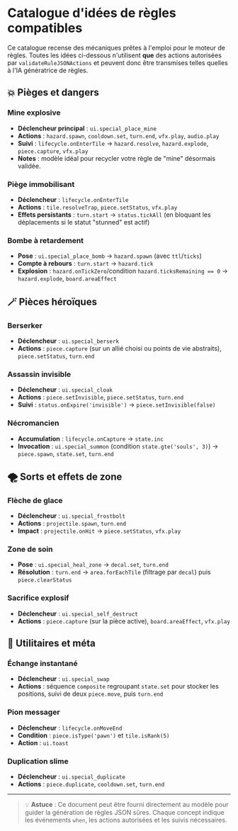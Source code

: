 # Catalogue d'idées de règles compatibles

Ce catalogue recense des mécaniques prêtes à l'emploi pour le moteur de règles. Toutes les idées ci-dessous n'utilisent **que** des actions autorisées par `validateRuleJSONActions` et peuvent donc être transmises telles quelles à l'IA génératrice de règles.

## 💥 Pièges et dangers

### Mine explosive
- **Déclencheur principal** : `ui.special_place_mine`
- **Actions** : `hazard.spawn`, `cooldown.set`, `turn.end`, `vfx.play`, `audio.play`
- **Suivi** : `lifecycle.onEnterTile` → `hazard.resolve`, `hazard.explode`, `piece.capture`, `vfx.play`
- **Notes** : modèle idéal pour recycler votre règle de "mine" désormais validée.

### Piège immobilisant
- **Déclencheur** : `lifecycle.onEnterTile`
- **Actions** : `tile.resolveTrap`, `piece.setStatus`, `vfx.play`
- **Effets persistants** : `turn.start` → `status.tickAll` (en bloquant les déplacements si le statut "stunned" est actif)

### Bombe à retardement
- **Pose** : `ui.special_place_bomb` → `hazard.spawn` (avec `ttl`/`ticks`)
- **Compte à rebours** : `turn.start` → `hazard.tick`
- **Explosion** : `hazard.onTickZero`/condition `hazard.ticksRemaining == 0` → `hazard.explode`, `board.areaEffect`

## 🪄 Pièces héroïques

### Berserker
- **Déclencheur** : `ui.special_berserk`
- **Actions** : `piece.capture` (sur un allié choisi ou points de vie abstraits), `piece.setStatus`, `turn.end`

### Assassin invisible
- **Déclencheur** : `ui.special_cloak`
- **Actions** : `piece.setInvisible`, `piece.setStatus`, `turn.end`
- **Suivi** : `status.onExpire('invisible')` → `piece.setInvisible(false)`

### Nécromancien
- **Accumulation** : `lifecycle.onCapture` → `state.inc`
- **Invocation** : `ui.special_summon` (condition `state.gte('souls', 3)`) → `piece.spawn`, `state.set`, `turn.end`

## 🌪️ Sorts et effets de zone

### Flèche de glace
- **Déclencheur** : `ui.special_frostbolt`
- **Actions** : `projectile.spawn`, `turn.end`
- **Impact** : `projectile.onHit` → `piece.setStatus`, `vfx.play`

### Zone de soin
- **Pose** : `ui.special_heal_zone` → `decal.set`, `turn.end`
- **Résolution** : `turn.end` → `area.forEachTile` (filtrage par `decal`) puis `piece.clearStatus`

### Sacrifice explosif
- **Déclencheur** : `ui.special_self_destruct`
- **Actions** : `piece.capture` (sur la pièce active), `board.areaEffect`, `vfx.play`

## 🔧 Utilitaires et méta

### Échange instantané
- **Déclencheur** : `ui.special_swap`
- **Actions** : séquence `composite` regroupant `state.set` pour stocker les positions, suivi de deux `piece.move`, puis `turn.end`

### Pion messager
- **Déclencheur** : `lifecycle.onMoveEnd`
- **Condition** : `piece.isType('pawn')` et `tile.isRank(5)`
- **Action** : `ui.toast`

### Duplication slime
- **Déclencheur** : `ui.special_duplicate`
- **Actions** : `piece.duplicate`, `cooldown.set`, `turn.end`

---

> 💡 **Astuce** : Ce document peut être fourni directement au modèle pour guider la génération de règles JSON sûres. Chaque concept indique les événements `when`, les actions autorisées et les suivis nécessaires.
